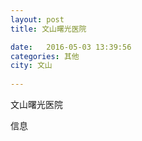 ```yaml
--- 
layout: post 
title: 文山曙光医院

date:   2016-05-03 13:39:56 
categories: 其他  
city: 文山
  
--- 
```

   
文山曙光医院

信息

